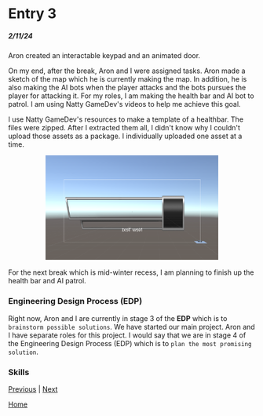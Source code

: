 # Entry 3
##### 2/11/24
Aron created an interactable keypad and an animated door.

On my end, after the break, Aron and I were assigned tasks. Aron made a sketch of the map which he is currently making the map. In addition, he is also making the AI bots when the player attacks and the bots pursues the player for attacking it. For my roles, I am making the health bar and AI bot to patrol. I am using Natty GameDev's videos to help me achieve this goal.

I use Natty GameDev's resources to make a template of a healthbar. The files were zipped. After I extracted them all, I didn't know why I couldn't upload those assets as a package. I individually uploaded one asset at a time.

<p align="center">
    <img src="img/apcsa-freedom-project-health-bar-backwards.png" width="70%">
</p>

For the next break which is mid-winter recess, I am planning to finish up the health bar and AI patrol.

### Engineering Design Process (EDP)
Right now, Aron and I are currently in stage 3 of the **EDP** which is to `brainstorm possible solutions`. We have started our main project. Aron and I have separate roles for this project. I would say that we are in stage 4 of the Engineering Design Process (EDP) which is to `plan the most promising solution`.

### Skills


[Previous](entry02.md) | [Next](entry04.md)

[Home](../README.md)